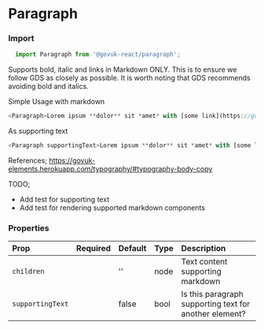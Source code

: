 Paragraph
=========

### Import
```js
  import Paragraph from '@govuk-react/paragraph';
```
<!-- STORY -->

Supports bold, italic and links in Markdown ONLY.
This is to ensure we follow GDS as closely as possible.
It is worth noting that GDS recommends avoiding bold and italics.

Simple Usage with markdown
```js
<Paragraph>Lorem ipsum **dolor** sit *amet* with [some link](https://google.com)</Paragraph>
```

As supporting text
```js
<Paragraph supportingText>Lorem ipsum **dolor** sit *amet* with [some link](https://google.com)</Paragraph>
```

References;
https://govuk-elements.herokuapp.com/typography/#typography-body-copy

TODO;
- Add test for supporting text
- Add test for rendering supported markdown components

### Properties
Prop | Required | Default | Type | Description
:--- | :------- | :------ | :--- | :----------
 `children` |  | '' | node | Text content supporting markdown
 `supportingText` |  | false | bool | Is this paragraph supporting text for another element?


